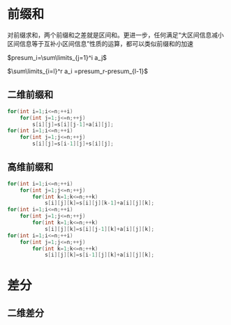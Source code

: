 # 前缀和
对前缀求和，两个前缀和之差就是区间和。更进一步，任何满足“大区间信息减小区间信息等于互补小区间信息”性质的运算，都可以类似前缀和的加速

$presum_i=\sum\limits_{j=1}^i a_j$

$\sum\limits_{i=l}^r a_i =presum_r-presum_{l-1}$
## 二维前缀和
```cpp
for(int i=1;i<=n;++i)
	for(int j=1;j<=n;++j)
		s[i][j]=s[i][j-1]+a[i][j];
for(int i=1;i<=n;++i)
	for(int j=1;j<=n;++j)
		s[i][j]=s[i-1][j]+s[i][j];
```
## 高维前缀和
```cpp
for(int i=1;i<=n;++i)
	for(int j=1;j<=n;++j)
        for(int k=1;k<=n;++k)
		    s[i][j][k]=s[i][j][k-1]+a[i][j][k];
for(int i=1;i<=n;++i)
	for(int j=1;j<=n;++j)
        for(int k=1;k<=n;++k)
		    s[i][j][k]=s[i][j-1][k]+a[i][j][k];
for(int i=1;i<=n;++i)
	for(int j=1;j<=n;++j)
        for(int k=1;k<=n;++k)
		    s[i][j][k]=s[i-1][j][k]+a[i][j][k];
```
# 差分
## 二维差分
